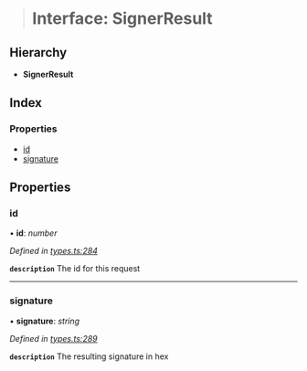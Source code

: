 > # Interface: SignerResult

## Hierarchy

* **SignerResult**

## Index

### Properties

* [id](_types_.signerresult.md#id)
* [signature](_types_.signerresult.md#signature)

## Properties

###  id

• **id**: *number*

*Defined in [types.ts:284](https://github.com/polkadot-js/api/blob/7a08b37/packages/api/src/types.ts#L284)*

**`description`** The id for this request

___

###  signature

• **signature**: *string*

*Defined in [types.ts:289](https://github.com/polkadot-js/api/blob/7a08b37/packages/api/src/types.ts#L289)*

**`description`** The resulting signature in hex
